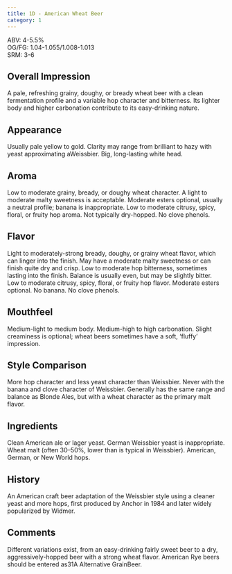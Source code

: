 ```yaml
---
title: 1D - American Wheat Beer
category: 1
---
```


ABV: 4-5.5%  
OG/FG: 1.04-1.055/1.008-1.013  
SRM: 3-6  

## Overall Impression
A pale, refreshing grainy, doughy, or bready wheat beer with a clean fermentation profile and a variable hop character and bitterness. Its lighter body and higher carbonation contribute to its easy-drinking nature.

## Appearance
Usually pale yellow to gold. Clarity may range from brilliant to hazy with yeast approximating aWeissbier. Big, long-lasting white head.

## Aroma
Low to moderate grainy, bready, or doughy wheat character. A light to moderate malty sweetness is acceptable. Moderate esters optional, usually a neutral profile; banana is inappropriate. Low to moderate citrusy, spicy, floral, or fruity hop aroma. Not typically dry-hopped. No clove phenols.

## Flavor
Light to moderately-strong bready, doughy, or grainy wheat flavor, which can linger into the finish. May have a moderate malty sweetness or can finish quite dry and crisp. Low to moderate hop bitterness, sometimes lasting into the finish. Balance is usually even, but may be slightly bitter. Low to moderate citrusy, spicy, floral, or fruity hop flavor. Moderate esters optional. No banana. No clove phenols.

## Mouthfeel
Medium-light to medium body. Medium-high to high carbonation. Slight creaminess is optional; wheat beers sometimes have a soft, ‘fluffy’ impression.

## Style Comparison
More hop character and less yeast character than Weissbier. Never with the banana and clove character of Weissbier. Generally has the same range and balance as Blonde Ales, but with a wheat character as the primary malt flavor.

## Ingredients
Clean American ale or lager yeast. German Weissbier yeast is inappropriate. Wheat malt (often 30–50%, lower than is typical in Weissbier). American, German, or New World hops.

## History
An American craft beer adaptation of the Weissbier style using a cleaner yeast and more hops, first produced by Anchor in 1984 and later widely popularized by Widmer.

## Comments
Different variations exist, from an easy-drinking fairly sweet beer to a dry, aggressively-hopped beer with a strong wheat flavor. American Rye beers should be entered as31A Alternative GrainBeer.